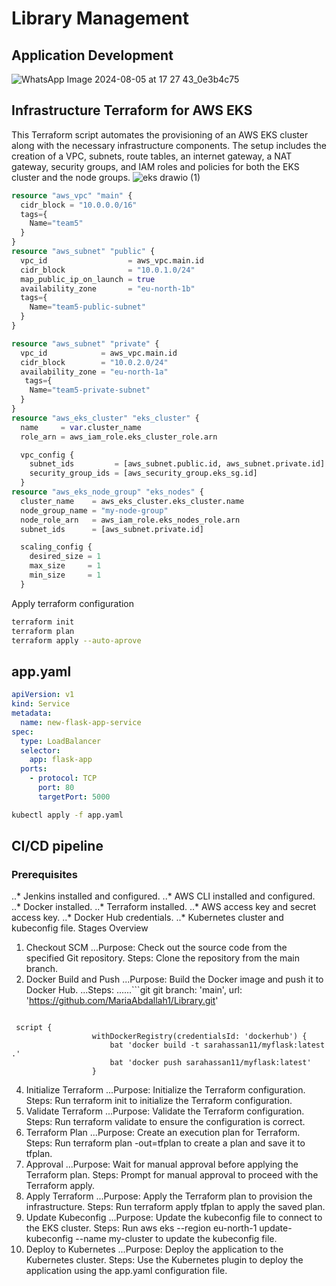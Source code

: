 # Library Management
## Application Development
![WhatsApp Image 2024-08-05 at 17 27 43_0e3b4c75](https://github.com/user-attachments/assets/0eb253ff-e673-4ad9-b3e5-2b21ea26fa48)
## Infrastructure Terraform for AWS EKS
This Terraform script automates the provisioning of an AWS EKS cluster along with the necessary infrastructure components. The setup includes the creation of a VPC, subnets, route tables, an internet gateway, a NAT gateway, security groups, and IAM roles and policies for both the EKS cluster and the node groups.
![eks drawio (1)](https://github.com/user-attachments/assets/ad58755c-9ebf-40d7-a245-dfb6f6fa716b)
```terraform
resource "aws_vpc" "main" {
  cidr_block = "10.0.0.0/16"
  tags={
    Name="team5"
  }
}
resource "aws_subnet" "public" {
  vpc_id                  = aws_vpc.main.id
  cidr_block              = "10.0.1.0/24"
  map_public_ip_on_launch = true
  availability_zone       = "eu-north-1b"
  tags={
    Name="team5-public-subnet"
  }
}

resource "aws_subnet" "private" {
  vpc_id            = aws_vpc.main.id
  cidr_block        = "10.0.2.0/24"
  availability_zone = "eu-north-1a"
   tags={
    Name="team5-private-subnet"
  }
}
resource "aws_eks_cluster" "eks_cluster" {
  name     = var.cluster_name
  role_arn = aws_iam_role.eks_cluster_role.arn

  vpc_config {
    subnet_ids         = [aws_subnet.public.id, aws_subnet.private.id]
    security_group_ids = [aws_security_group.eks_sg.id]
  }
resource "aws_eks_node_group" "eks_nodes" {
  cluster_name    = aws_eks_cluster.eks_cluster.name
  node_group_name = "my-node-group"
  node_role_arn   = aws_iam_role.eks_nodes_role.arn
  subnet_ids      = [aws_subnet.private.id]

  scaling_config {
    desired_size = 1
    max_size     = 1
    min_size     = 1
  }
```
Apply terraform configuration
```sh
terraform init
terraform plan
terraform apply --auto-aprove
```
## app.yaml
```yaml
apiVersion: v1
kind: Service
metadata:
  name: new-flask-app-service
spec:
  type: LoadBalancer
  selector:
    app: flask-app
  ports:
    - protocol: TCP
      port: 80
      targetPort: 5000
```
```sh
kubectl apply -f app.yaml
```
## CI/CD pipeline
### Prerequisites
..* Jenkins installed and configured.
..* AWS CLI installed and configured.
..* Docker installed.
..* Terraform installed.
..* AWS access key and secret access key.
..* Docker Hub credentials.
..* Kubernetes cluster and kubeconfig file.
Stages Overview
1. Checkout SCM
...Purpose: Check out the source code from the specified Git repository.
Steps:
Clone the repository from the main branch.
2. Docker Build and Push
...Purpose: Build the Docker image and push it to Docker Hub.
...Steps:
......```git
   git branch: 'main', url: 'https://github.com/MariaAbdallah1/Library.git'
   ```
  ```script
   script {
                    withDockerRegistry(credentialsId: 'dockerhub') {
                        bat 'docker build -t sarahassan11/myflask:latest .'
                        bat 'docker push sarahassan11/myflask:latest'
                    }
```
4. Initialize Terraform
...Purpose: Initialize the Terraform configuration.
Steps:
Run terraform init to initialize the Terraform configuration.
5. Validate Terraform
...Purpose: Validate the Terraform configuration.
Steps:
Run terraform validate to ensure the configuration is correct.
6. Terraform Plan
...Purpose: Create an execution plan for Terraform.
Steps:
Run terraform plan -out=tfplan to create a plan and save it to tfplan.
7. Approval
...Purpose: Wait for manual approval before applying the Terraform plan.
Steps:
Prompt for manual approval to proceed with the Terraform apply.
8. Apply Terraform
...Purpose: Apply the Terraform plan to provision the infrastructure.
Steps:
Run terraform apply tfplan to apply the saved plan.
9. Update Kubeconfig
...Purpose: Update the kubeconfig file to connect to the EKS cluster.
Steps:
Run aws eks --region eu-north-1 update-kubeconfig --name my-cluster to update the kubeconfig file.
10. Deploy to Kubernetes
...Purpose: Deploy the application to the Kubernetes cluster.
Steps:
Use the Kubernetes plugin to deploy the application using the app.yaml configuration file.

